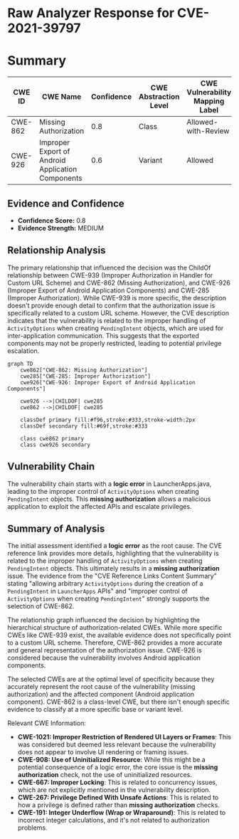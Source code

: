 # Raw Analyzer Response for CVE-2021-39797

# Summary
| CWE ID | CWE Name | Confidence | CWE Abstraction Level | CWE Vulnerability Mapping Label | CWE-Vulnerability Mapping Notes |
|---|---|---|---|---|---|
| CWE-862 | Missing Authorization | 0.8 | Class | Allowed-with-Review | Primary CWE |
| CWE-926 | Improper Export of Android Application Components | 0.6 | Variant | Allowed | Secondary Candidate |

## Evidence and Confidence

*   **Confidence Score:** 0.8
*   **Evidence Strength:** MEDIUM

## Relationship Analysis
The primary relationship that influenced the decision was the ChildOf relationship between CWE-939 (Improper Authorization in Handler for Custom URL Scheme) and CWE-862 (Missing Authorization), and CWE-926 (Improper Export of Android Application Components) and CWE-285 (Improper Authorization). While CWE-939 is more specific, the description doesn't provide enough detail to confirm that the authorization issue is specifically related to a custom URL scheme. However, the CVE description indicates that the vulnerability is related to the improper handling of `ActivityOptions` when creating `PendingIntent` objects, which are used for inter-application communication. This suggests that the exported components may not be properly restricted, leading to potential privilege escalation.

```mermaid
graph TD
    cwe862["CWE-862: Missing Authorization"]
    cwe285["CWE-285: Improper Authorization"]
    cwe926["CWE-926: Improper Export of Android Application Components"]
    
    cwe926 -->|CHILDOF| cwe285
    cwe862 -->|CHILDOF| cwe285
    
    classDef primary fill:#f96,stroke:#333,stroke-width:2px
    classDef secondary fill:#69f,stroke:#333
    
    class cwe862 primary
    class cwe926 secondary
```

## Vulnerability Chain
The vulnerability chain starts with a **logic error** in LauncherApps.java, leading to the improper control of `ActivityOptions` when creating `PendingIntent` objects. This **missing authorization** allows a malicious application to exploit the affected APIs and escalate privileges.

## Summary of Analysis
The initial assessment identified a **logic error** as the root cause. The CVE reference link provides more details, highlighting that the vulnerability is related to the improper handling of `ActivityOptions` when creating `PendingIntent` objects. This ultimately results in a **missing authorization** issue. The evidence from the "CVE Reference Links Content Summary" stating "allowing arbitrary `ActivityOptions` during the creation of a `PendingIntent` in `LauncherApps` APIs" and "improper control of `ActivityOptions` when creating `PendingIntent`" strongly supports the selection of CWE-862.

The relationship graph influenced the decision by highlighting the hierarchical structure of authorization-related CWEs. While more specific CWEs like CWE-939 exist, the available evidence does not specifically point to a custom URL scheme. Therefore, CWE-862 provides a more accurate and general representation of the authorization issue. CWE-926 is considered because the vulnerability involves Android application components.

The selected CWEs are at the optimal level of specificity because they accurately represent the root cause of the vulnerability (missing authorization) and the affected component (Android application component). CWE-862 is a class-level CWE, but there isn't enough specific evidence to classify at a more specific base or variant level.

Relevant CWE Information:

*   **CWE-1021: Improper Restriction of Rendered UI Layers or Frames**: This was considered but deemed less relevant because the vulnerability does not appear to involve UI rendering or framing issues.
*   **CWE-908: Use of Uninitialized Resource**: While this might be a potential consequence of a logic error, the core issue is the **missing authorization** check, not the use of uninitialized resources.
*   **CWE-667: Improper Locking**: This is related to concurrency issues, which are not explicitly mentioned in the vulnerability description.
*   **CWE-267: Privilege Defined With Unsafe Actions**: This is related to how a privilege is defined rather than **missing authorization** checks.
*   **CWE-191: Integer Underflow (Wrap or Wraparound)**: This is related to incorrect integer calculations, and it's not related to authorization problems.